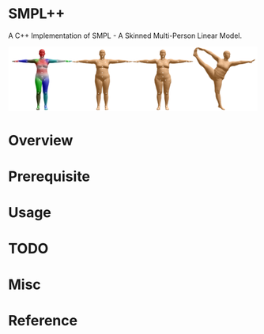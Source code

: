# SMPL++

A C++ Implementation of SMPL - A Skinned Multi-Person Linear Model.

![SMPL_Modle](docs/media/SMPL_model.png)

# Overview


# Prerequisite


# Usage


# TODO


# Misc


# Reference

